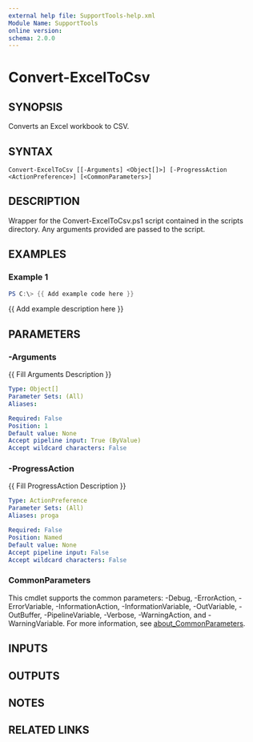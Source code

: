 ```yaml
---
external help file: SupportTools-help.xml
Module Name: SupportTools
online version:
schema: 2.0.0
---
```


# Convert-ExcelToCsv

## SYNOPSIS
Converts an Excel workbook to CSV.

## SYNTAX

```
Convert-ExcelToCsv [[-Arguments] <Object[]>] [-ProgressAction <ActionPreference>] [<CommonParameters>]
```

## DESCRIPTION
Wrapper for the Convert-ExcelToCsv.ps1 script contained in the scripts
directory.
Any arguments provided are passed to the script.

## EXAMPLES

### Example 1
```powershell
PS C:\> {{ Add example code here }}
```

{{ Add example description here }}

## PARAMETERS

### -Arguments
{{ Fill Arguments Description }}

```yaml
Type: Object[]
Parameter Sets: (All)
Aliases:

Required: False
Position: 1
Default value: None
Accept pipeline input: True (ByValue)
Accept wildcard characters: False
```

### -ProgressAction
{{ Fill ProgressAction Description }}

```yaml
Type: ActionPreference
Parameter Sets: (All)
Aliases: proga

Required: False
Position: Named
Default value: None
Accept pipeline input: False
Accept wildcard characters: False
```

### CommonParameters
This cmdlet supports the common parameters: -Debug, -ErrorAction, -ErrorVariable, -InformationAction, -InformationVariable, -OutVariable, -OutBuffer, -PipelineVariable, -Verbose, -WarningAction, and -WarningVariable. For more information, see [about_CommonParameters](http://go.microsoft.com/fwlink/?LinkID=113216).

## INPUTS

## OUTPUTS

## NOTES

## RELATED LINKS
